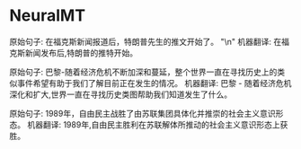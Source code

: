 # NeuralMT

原始句子: 在福克斯新闻报道后，特朗普先生的推文开始了。 "\n"
机器翻译: 在福克斯新闻发布后,特朗普的推特开始。 


原始句子: 巴黎-随着经济危机不断加深和蔓延，整个世界一直在寻找历史上的类似事件希望有助于我们了解目前正在发生的情况。
机器翻译: 巴黎 - 随着经济危机深化和扩大,世界一直在寻找历史类图帮助我们知道发生了什么。 


原始句子: 1989年，自由民主战胜了由苏联集团具体化并推崇的社会主义意识形态。
机器翻译: 1989年,自由民主胜利在苏联解体所推动的社会主义意识形态上获胜。
